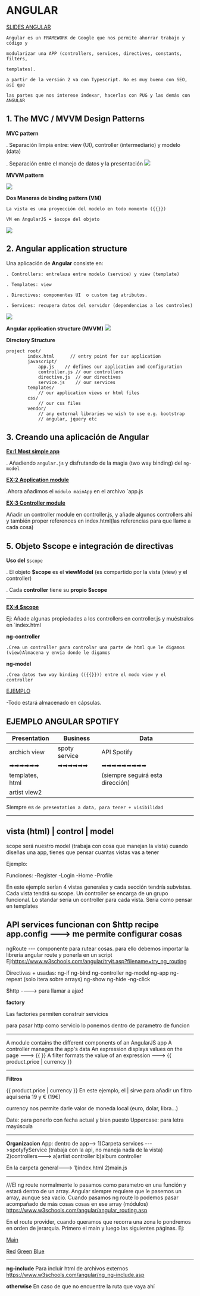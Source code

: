 <h1>ANGULAR</h1>

<a href="https://skylabcoders.github.io/bootcamp-julio2017/?full#135">SLIDES ANGULAR</a>

```
Angular es un FRAMEWORK de Google que nos permite ahorrar trabajo y código y

modularizar una APP (controllers, services, directives, constants, filters, 

templates).

a partir de la versión 2 va con Typescript. No es muy bueno con SEO, así que 

las partes que nos interese indexar, hacerlas con PUG y las demás con ANGULAR
```



<h2>1. The MVC / MVVM Design Patterns</h2>

**MVC pattern**

. Separación limpia entre: view (UI), controller (intermediario) y modelo (data)

. Separación entre el manejo de datos y la presentación
<img src="img/z__MVC.png">


**MVVM pattern**

<img src="img/z__MVVM.png">

**Dos Maneras de binding pattern (VM)**

    La vista es una proyección del modelo en todo momento ({{}})

    VM en AngularJS ➡ $scope del objeto

<img src="img/z__two-way-binding.png">


<h2>2. Angular application structure</h2>

Una aplicación de **Angular** consiste en:

    . Controllers: entrelaza entre modelo (service) y view (template)

    . Templates: view

    . Directives: componentes UI  o custom tag atributos.

    . Services: recupera datos del servidor (dependencias a los controles)

<img src="img/z__angular-app-structure.png">


**Angular application structure (MVVM)**
<img src="img/z__angular-app-structure-mvvm.png">


**Directory Structure**

```
project root/
        index.html      // entry point for our application
        javascript/
            app.js    // defines our application and configuration
            controller.js // our controllers
            directive.js  // our directives
            service.js    // our services
        templates/
            // our application views or html files
        css/
            // our css files
        vendor/
            // any external libraries we wish to use e.g. bootstrap
            // angular, jquery etc
```

<h2>3. Creando una aplicación de Angular</h2>

<a href="https://github.com/jovihu10/skylab_bootcamp2017/tree/master/COURSE/week3/angular/the_most_basic_app-1">**Ex:1 Most simple app**</a>

. Añadiendo `angular.js` y disfrutando de la magia (two way binding) del `ng-model`


<a href="https://github.com/jovihu10/skylab_bootcamp2017/tree/master/COURSE/week3/angular/aplication_module-2">**EX:2 Application module**</a>

.Ahora añadimos el `módulo mainApp` en el archivo `app.js

<a href="https://github.com/jovihu10/skylab_bootcamp2017/tree/master/COURSE/week3/angular/controller_module-3">**EX:3 Controller module**</a>

Añadir un controller module en controller.js, y añade algunos controllers ahí y también proper references en index.html(las referencias para que llame a cada cosa)


<h2>5. Objeto $scope e integración de directivas</h2>

**Uso del** `$scope`

. El objeto **$scope** es el **viewModel** (es compartido por la vista (view) y el controller)

. Cada **controller** tiene su **propio $scope**

____

<a href="https://github.com/jovihu10/skylab_bootcamp2017/tree/master/COURSE/week3/angular/scope-4">**EX:4 $scope**</a>

Ej: Añade algunas propiedades a los controllers en controller.js y muéstralos en `index.html




**ng-controller** 

    .Crea un controller para controlar una parte de html que le digamos (view)Almacena y envía donde le digamos

**ng-model**

    .Crea datos two way binding (({{}})) entre el modo view y el controller 

<a href="http://jsfiddle.net/lillylangtree/jja3fjt6/1/">EJEMPLO</a>

-Todo estará almacenado en cápsulas.

**EJEMPLO ANGULAR SPOTIFY**
-------------------------------------------------------------------------------
**Presentation**      |    **Business**        |              **Data**
----------------------|------------------------|-------------------------------
archich view          |    spoty service       |         API Spotify         
➡➡➡➡➡➡                |    ➡➡➡➡➡➡              |        ➡➡➡➡➡➡➡➡➡      
templates, html       |                        |(siempre seguirá esta dirección)
artist view2          |                        |       


Siempre es `de presentation a data, para tener + visibilidad`

-------------------------------------------------------------------
**vista (html)**      |     **control**        |      **model**
-------------------------------------------------------------------



scope será nuestro model (trabaja con cosa que manejan la vista)
cuando diseñas una app, tienes que pensar cuantas vistas vas a tener



Ejemplo:

Funciones:
-Register
-Login
-Home
-Profile

En este ejemplo serían 4 vistas generales y cada sección tendría subvistas. Cada vista tendrá su scope. Un controller se encarga de un grupo funcional. Lo standar sería un controller para cada vista.
Sería como pensar en templates



API services funcionan con $http recipe
app.config ---> me permite configurar cosas
-----
ngRoute --- componente para rutear cosas. para ello debemos importar la libreria angular route y ponerla en un script
Ej:https://www.w3schools.com/angular/tryit.asp?filename=try_ng_routing


Directivas + usadas:
ng-if
ng-bind
ng-controller
ng-model
ng-app
ng-repeat        (solo itera sobre arrays)
ng-show
ng-hide
-ng-click

$http ----> para llamar a ajax!



**factory**

Las factories permiten construir servicios



para pasar http como servicio lo ponemos dentro de parametro de funcion







------
A module contains the different components of an AngularJS app
A controller manages the app's data
An expression displays values on the page   ---> {{ }}
A filter formats the value of an expression ---> {{ product.price | currency }}

----
**Filtros**
<p class="price">{{ product.price | currency }}
En este ejemplo, el | sirve para añadir un filtro
aquí seria 19 y €  (19€)

currency nos permite darle valor de moneda local (euro, dolar, libra...)


Date: para ponerlo con fecha actual y bien puesto
Uppercase: para letra mayúscula




------------
**Organizacion**
App:
dentro de app-->
1)Carpeta services --->spotyfyService (trabaja con la api, no maneja nada de la vista)
2)controllers---> a)artist controller b)album controller

En la carpeta general--->
1)index.html
2)main.js







----------------------------------------------------------------------------
///El ng route normalmente lo pasamos como parametro en una función y estará dentro de un array. Angular siempre requiere que le pasemos un array, aunque sea vacio. Cuando pasamos ng route lo podemos pasar acompañado de más cosas cosas en ese array (módulos)
https://www.w3schools.com/angular/angular_routing.asp

En el route provider, cuando queramos que recorra una zona lo pondremos en orden de jerarquia. Primero el main y luego las siguientes páginas. Ej:

<body ng-app="myApp">

<p><a href="#/!">Main</a></p>

<a href="#!red">Red</a>
<a href="#!green">Green</a>
<a href="#!blue">Blue</a>

<div ng-view></div>

<script>
var app = angular.module("myApp", ["ngRoute"]);
app.config(function($routeProvider) {
    $routeProvider
    //solo será "/" porque es la raiz
    .when("/", {
        templateUrl : "main.htm"
    })
    // es "/red" porque es la siguiente sección después de la raíz (/main/red), y así constantemente
    .when("/red", {
        templateUrl : "red.htm"
    })
    .when("/green", {
        templateUrl : "green.htm"
    })
    .when("/blue", {
        templateUrl : "blue.htm"
    });
});
</script>
</body>



-------------------------------
**ng-include**
Para incluir html de archivos externos
https://www.w3schools.com/angular/ng_ng-include.asp


**otherwise**
En caso de que no encuentre la ruta que vaya ahí



